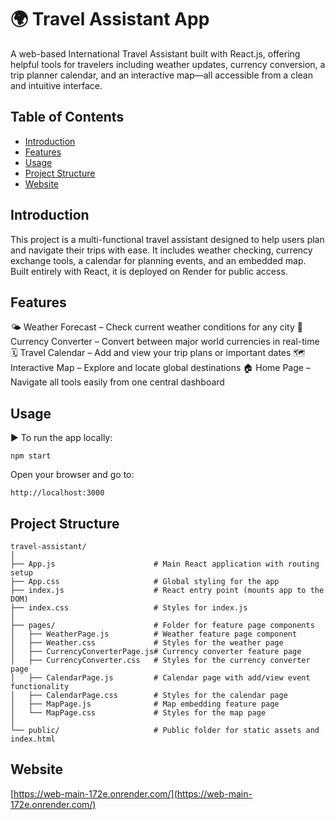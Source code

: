 # 🌍 Travel Assistant App
A web-based International Travel Assistant built with React.js, offering helpful tools for travelers including weather updates, currency conversion, a trip planner calendar, and an interactive map—all accessible from a clean and intuitive interface.

## Table of Contents
- [Introduction](#introduction)
- [Features](#features)
- [Usage](#usage)
- [Project Structure](#project-structure)
- [Website](#website)

## Introduction
This project is a multi-functional travel assistant designed to help users plan and navigate their trips with ease. It includes weather checking, currency exchange tools, a calendar for planning events, and an embedded map. Built entirely with React, it is deployed on Render for public access.

## Features
🌤️ Weather Forecast – Check current weather conditions for any city
💱 Currency Converter – Convert between major world currencies in real-time
🗓️ Travel Calendar – Add and view your trip plans or important dates
🗺️ Interactive Map – Explore and locate global destinations
🏠 Home Page – Navigate all tools easily from one central dashboard

## Usage
▶️ To run the app locally:
```text
npm start
```
Open your browser and go to:
```text
http://localhost:3000
```

## Project Structure
```text
travel-assistant/
│
├── App.js                      # Main React application with routing setup
├── App.css                     # Global styling for the app
├── index.js                    # React entry point (mounts app to the DOM)
├── index.css                   # Styles for index.js
│
├── pages/                      # Folder for feature page components
│   ├── WeatherPage.js          # Weather feature page component
│   ├── Weather.css             # Styles for the weather page
│   ├── CurrencyConverterPage.js# Currency converter feature page
│   ├── CurrencyConverter.css   # Styles for the currency converter page
│   ├── CalendarPage.js         # Calendar page with add/view event functionality
│   ├── CalendarPage.css        # Styles for the calendar page
│   ├── MapPage.js              # Map embedding feature page
│   └── MapPage.css             # Styles for the map page
│
└── public/                     # Public folder for static assets and index.html
```
## Website
[https://web-main-172e.onrender.com/](https://web-main-172e.onrender.com/)<br>
